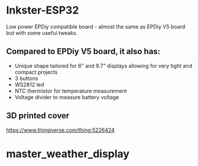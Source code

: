 # Inkster-ESP32
Low power EPDiy compatible board - almost the same as EPDiy V5 board but with some useful tweaks.

## Compared to EPDiy V5 board, it also has:
- Unique shape tailored for 6" and 9.7" displays allowing for very tight and compact projects
- 3 buttons
- WS2812 led
- NTC thermistor for temperature measurement
- Voltage divider to measure battery voltage

## 3D printed cover
https://www.thingiverse.com/thing:5226424
# master_weather_display
